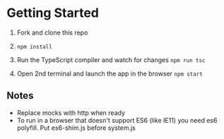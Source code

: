# Getting Started

1. Fork and clone this repo

1. `npm install`

1. Run the TypeScript compiler and watch for changes `npm run tsc`

1. Open 2nd terminal and launch the app in the browser `npm start`

## Notes

- Replace mocks with http when ready
- To run in a browser that doesn't support ES6 (like IE11) you need es6 polyfill. Put es6-shim.js  before system.js
